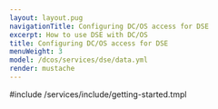 ```yaml
---
layout: layout.pug
navigationTitle: Configuring DC/OS access for DSE
excerpt: How to use DSE with DC/OS
title: Configuring DC/OS access for DSE
menuWeight: 3
model: /dcos/services/dse/data.yml
render: mustache
---
```


#include /services/include/getting-started.tmpl

